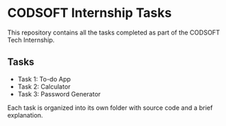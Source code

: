 # CODSOFT Internship Tasks

This repository contains all the tasks completed as part of the CODSOFT Tech Internship.

## Tasks
- Task 1: To-do App 
- Task 2: Calculator
- Task 3: Password Generator

Each task is organized into its own folder with source code and a brief explanation.
